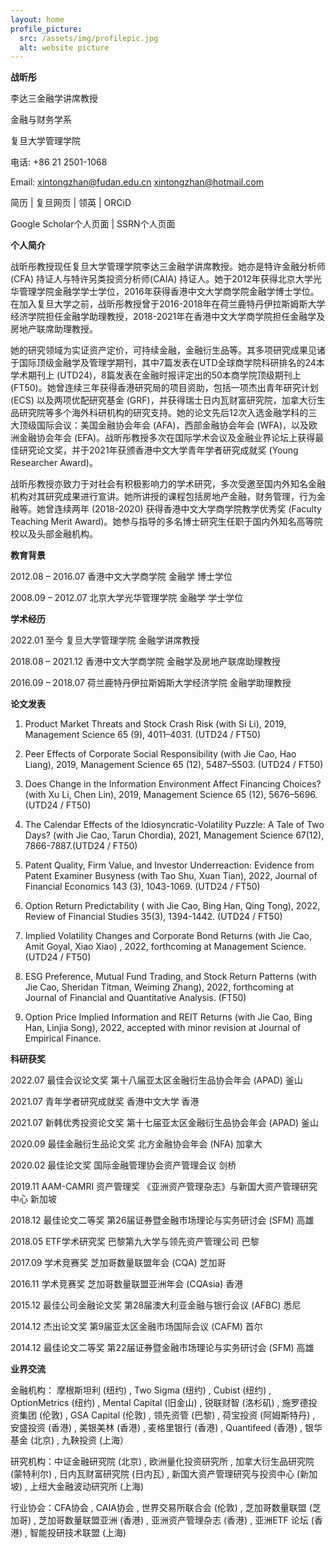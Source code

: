 ```yaml
---
layout: home
profile_picture:
  src: /assets/img/profilepic.jpg
  alt: website picture
---
```



**战昕彤**
</p>

李达三金融学讲席教授

金融与财务学系

复旦大学管理学院

电话: +86 21 2501-1068

Email: <a href="mailto: xintongzhan@fudan.edu.cn">xintongzhan@fudan.edu.cn</a>   <a href="mailto: xintongzhan@hotmail.com">xintongzhan@hotmail.com</a> 

简历 | 复旦网页 | 领英 | ORCiD

Google Scholar个人页面 | SSRN个人页面



**个人简介**

战昕彤教授现任复旦大学管理学院李达三金融学讲席教授。她亦是特许金融分析师(CFA) 持证人与特许另类投资分析师(CAIA) 持证人。她于2012年获得北京大学光华管理学院金融学学士学位，2016年获得香港中文大学商学院金融学博士学位。在加入复旦大学之前，战昕彤教授曾于2016-2018年在荷兰鹿特丹伊拉斯姆斯大学经济学院担任金融学助理教授，2018-2021年在香港中文大学商学院担任金融学及房地产联席助理教授。

她的研究领域为实证资产定价，可持续金融，金融衍生品等。其多项研究成果见诸于国际顶级金融学及管理学期刊，其中7篇发表在UTD全球商学院科研排名的24本学术期刊上 (UTD24)，8篇发表在金融时报评定出的50本商学院顶级期刊上 (FT50)。她曾连续三年获得香港研究局的项目资助，包括一项杰出青年研究计划 (ECS) 以及两项优配研究基金 (GRF)，并获得瑞士日内瓦财富研究院，加拿大衍生品研究院等多个海外科研机构的研究支持。她的论文先后12次入选金融学科的三大顶级国际会议：美国金融协会年会 (AFA)，西部金融协会年会 (WFA)，以及欧洲金融协会年会 (EFA)。战昕彤教授多次在国际学术会议及金融业界论坛上获得最佳研究论文奖，并于2021年获颁香港中文大学青年学者研究成就奖 (Young Researcher Award)。

战昕彤教授亦致力于对社会有积极影响力的学术研究，多次受邀至国内外知名金融机构对其研究成果进行宣讲。她所讲授的课程包括房地产金融，财务管理，行为金融等。她曾连续两年 (2018-2020) 获得香港中文大学商学院教学优秀奖 (Faculty Teaching Merit Award)。她参与指导的多名博士研究生任职于国内外知名高等院校以及头部金融机构。


**教育背景**

2012.08 – 2016.07	香港中文大学商学院		金融学	博士学位

2008.09 – 2012.07	北京大学光华管理学院	金融学	学士学位


**学术经历**

2022.01 至今		复旦大学管理学院				金融学讲席教授

2018.08 – 2021.12	香港中文大学商学院				金融学及房地产联席助理教授

2016.09 – 2018.07	荷兰鹿特丹伊拉斯姆斯大学经济学院	金融学助理教授	


**论文发表**

1. Product Market Threats and Stock Crash Risk (with Si Li), 2019, Management Science 65 (9), 4011–4031. (UTD24 / FT50)

2. Peer Effects of Corporate Social Responsibility (with Jie Cao, Hao Liang), 2019, Management Science 65 (12), 5487–5503. (UTD24 / FT50)

3. Does Change in the Information Environment Affect Financing Choices? (with Xu Li, Chen Lin), 2019, Management Science 65 (12), 5676–5696. (UTD24 / FT50)

4. The Calendar Effects of the Idiosyncratic-Volatility Puzzle: A Tale of Two Days? (with Jie Cao, Tarun Chordia), 2021, Management Science 67(12), 7866-7887.(UTD24 / FT50)

5. Patent Quality, Firm Value, and Investor Underreaction: Evidence from Patent Examiner Busyness  (with Tao  Shu, Xuan Tian), 2022, Journal of Financial Economics 143 (3), 1043-1069. (UTD24 / FT50)

6. Option Return Predictability ( with Jie Cao, Bing Han,  Qing Tong), 2022,  Review of Financial Studies 35(3), 1394-1442. (UTD24 / FT50)

7. Implied Volatility Changes and Corporate Bond Returns  (with Jie Cao, Amit Goyal, Xiao Xiao) , 2022,  forthcoming at Management Science. (UTD24 / FT50)

8. ESG Preference, Mutual Fund Trading, and Stock Return Patterns (with Jie Cao, Sheridan Titman, Weiming Zhang), 2022, forthcoming at Journal of Financial and Quantitative Analysis. (FT50)

9. Option Price Implied Information and REIT Returns (with Jie Cao, Bing Han, Linjia Song), 2022, accepted with minor revision at Journal of Empirical Finance. 


**科研获奖**

2022.07	最佳会议论文奖			第十八届亚太区金融衍生品协会年会 (APAD)		釜山

2021.07	青年学者研究成就奖			香港中文大学								香港

2021.07	新韩优秀投资论文奖			第十七届亚太区金融衍生品协会年会 (APAD)		釜山

2020.09	最佳金融衍生品论文奖		北方金融协会年会 (NFA)						加拿大

2020.02	最佳论文奖				国际金融管理协会资产管理会议					剑桥

2019.11	AAM-CAMRI 资产管理奖       《亚洲资产管理杂志》与新国大资产管理研究中心	新加坡 

2018.12	最佳论文二等奖			第26届证券暨金融市场理论与实务研讨会 (SFM)	高雄

2018.05	ETF学术研究奖				巴黎第九大学与领先资产管理公司				巴黎

2017.09	学术竞赛奖				芝加哥数量联盟年会 (CQA)					芝加哥

2016.11	学术竞赛奖				芝加哥数量联盟亚洲年会 (CQAsia)				香港

2015.12	最佳公司金融论文奖			第28届澳大利亚金融与银行会议 (AFBC)			悉尼	

2014.12	杰出论文奖				第9届亚太区金融市场国际会议 (CAFM)			首尔

2014.12	最佳论文二等奖			第22届证券暨金融市场理论与实务研讨会 (SFM)	高雄


**业界交流**

金融机构： 摩根斯坦利 (纽约) , Two Sigma (纽约) , Cubist (纽约) , OptionMetrics (纽约) , Mental Capital (旧金山) , 锐联财智 (洛杉矶) , 施罗德投资集团 (伦敦) , GSA Capital (伦敦) , 领先资管 (巴黎) , 荷宝投资 (阿姆斯特丹) , 安盛投资 (香港) , 美银美林 (香港) , 麦格里银行 (香港) , Quantifeed (香港) , 银华基金 (北京) , 九鞅投资 (上海）

研究机构：中证金融研究院 (北京) , 欧洲量化投资研究所 , 加拿大衍生品研究院 (蒙特利尔) , 日内瓦财富研究院 (日内瓦) , 新国大资产管理研究与投资中心 (新加坡) , 上纽大金融波动研究所 (上海)

行业协会：CFA协会 , CAIA协会 , 世界交易所联合会 (伦敦) , 芝加哥数量联盟 (芝加哥) , 芝加哥数量联盟亚洲 (香港) , 亚洲资产管理杂志 (香港) , 亚洲ETF 论坛 (香港) , 智能投研技术联盟 (上海)


